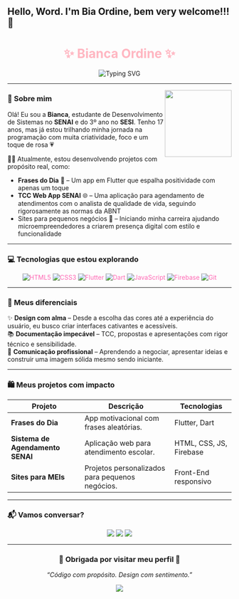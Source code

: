 ## Hello, Word. I'm Bia Ordine, bem very welcome!!! 🤎

<h1 align="center" style="color:#ffb6c1;">✨ Bianca Ordine ✨</h1>
<p align="center">
  <img src="https://readme-typing-svg.herokuapp.com/?font=Fira+Code&size=22&pause=1000&color=FF69B4&center=true&vCenter=true&width=435&lines=Desenvolvedora+em+ascensão;Apaixonada+por+tecnologia+e+impacto+social;Criando+com+propósito+e+estilo!" alt="Typing SVG" />
</p>

---

<img align="right" height="150em" src="https://i.pinimg.com/originals/8d/8a/6e/8d8a6eb2caa1a0c2e56a8800cf4c6b6b.gif"/>

### 🌸 Sobre mim

Olá! Eu sou a **Bianca**, estudante de Desenvolvimento de Sistemas no **SENAI** e do 3º ano no **SESI**. Tenho 17 anos, mas já estou trilhando minha jornada na programação com muita criatividade, foco e um toque de rosa 💗

👩‍💻 Atualmente, estou desenvolvendo projetos com propósito real, como:

- **Frases do Dia** 📱 – Um app em Flutter que espalha positividade com apenas um toque
- **TCC Web App SENAI** 🌐 – Uma aplicação para agendamento de atendimentos com o analista de qualidade de vida, seguindo rigorosamente as normas da ABNT
- Sites para pequenos negócios 💼 – Iniciando minha carreira ajudando microempreendedores a criarem presença digital com estilo e funcionalidade

---

### 💻 Tecnologias que estou explorando

<div align="center" style="color:#ff69b4;">
  
  ![HTML5](https://img.shields.io/badge/-HTML5-E34F26?style=flat&logo=html5&logoColor=white)
  ![CSS3](https://img.shields.io/badge/-CSS3-1572B6?style=flat&logo=css3)
  ![Flutter](https://img.shields.io/badge/-Flutter-02569B?style=flat&logo=flutter&logoColor=white)
  ![Dart](https://img.shields.io/badge/-Dart-0175C2?style=flat&logo=dart)
  ![JavaScript](https://img.shields.io/badge/-JavaScript-F7DF1E?style=flat&logo=javascript&logoColor=black)
  ![Firebase](https://img.shields.io/badge/-Firebase-FFCA28?style=flat&logo=firebase&logoColor=black)
  ![Git](https://img.shields.io/badge/-Git-F05032?style=flat&logo=git&logoColor=white)
  
</div>

---

### 🌷 Meus diferenciais

✨ **Design com alma** – Desde a escolha das cores até a experiência do usuário, eu busco criar interfaces cativantes e acessíveis.  
📚 **Documentação impecável** – TCC, propostas e apresentações com rigor técnico e sensibilidade.  
💬 **Comunicação profissional** – Aprendendo a negociar, apresentar ideias e construir uma imagem sólida mesmo sendo iniciante.

---

### 🛍️ Meus projetos com impacto

| Projeto | Descrição | Tecnologias |
|--------|-----------|--------------|
| **Frases do Dia** | App motivacional com frases aleatórias. | Flutter, Dart |
| **Sistema de Agendamento SENAI** | Aplicação web para atendimento escolar. | HTML, CSS, JS, Firebase |
| **Sites para MEIs** | Projetos personalizados para pequenos negócios. | Front-End responsivo |

---

### 📬 Vamos conversar?

<div align="center">
  <a href="mailto:bianca.ordine@gmail.com"><img src="https://img.shields.io/badge/email-%23ff69b4.svg?style=for-the-badge&logo=gmail&logoColor=white"/></a>
  <a href="https://www.linkedin.com/in/bianca-ordine/"><img src="https://img.shields.io/badge/linkedin-%23d63384.svg?style=for-the-badge&logo=linkedin&logoColor=white"/></a>
  <a href="https://github.com/biancaordine"><img src="https://img.shields.io/badge/github-%23ff69b4.svg?style=for-the-badge&logo=github&logoColor=white"/></a>
</div>

---

<h3 align="center">🌺 Obrigada por visitar meu perfil 🌺</h3>
<p align="center"><i>“Código com propósito. Design com sentimento.”</i></p>
<p align="center">
  <img src="https://capsule-render.vercel.app/api?type=wave&color=FFB6C1&height=100&section=footer"/>
</p>
